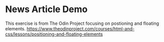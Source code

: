 # News Article Demo

This exercise is from The Odin Project focusing on postioning and floating elements.
https://www.theodinproject.com/courses/html-and-css/lessons/positioning-and-floating-elements 
